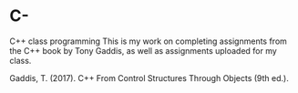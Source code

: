 # C-
C++ class programming 
This is my work on completing assignments from the C++ book by Tony Gaddis, as well as assignments uploaded for my class. 

Gaddis, T. (2017). C++ From Control Structures Through Objects (9th ed.).

